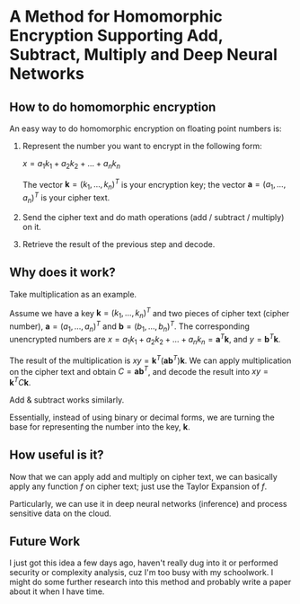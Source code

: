 # A Method for Homomorphic Encryption Supporting Add, Subtract, Multiply and Deep Neural Networks

## How to do homomorphic encryption

An easy way to do homomorphic encryption on floating point numbers is:

1. Represent the number you want to encrypt in the following form:
   
   $x = a_1 k_1 + a_2 k_2 + \dots + a_n k_n$

   The vector $\mathbf{k} = (k_1, \dots, k_n)^T$ is your encryption key; the vector $\mathbf{a} = (a_1, \dots, a_n)^T$ is your cipher text.

2. Send the cipher text and do math operations (add / subtract / multiply) on it.

3. Retrieve the result of the previous step and decode.

## Why does it work?

Take multiplication as an example.

Assume we have a key $\mathbf{k} = (k_1, \dots, k_n)^T$ and two pieces of cipher text (cipher number),
$\mathbf{a} = (a_1, \dots, a_n)^T$ and $\mathbf{b} = (b_1, \dots, b_n)^T$.
The corresponding unencrypted numbers are $x = a_1 k_1 + a_2 k_2 + \dots + a_n k_n = \mathbf{a}^T\mathbf{k}$,
and $y = \mathbf{b}^T\mathbf{k}$.

The result of the multiplication is $xy = \mathbf{k}^T(\mathbf{a}\mathbf{b}^T)\mathbf{k}$.
We can apply multiplication on the cipher text and obtain $C = \mathbf{a}\mathbf{b}^T$,
and decode the result into $xy = \mathbf{k}^TC\mathbf{k}$.

Add & subtract works similarly.

Essentially, instead of using binary or decimal forms,
we are turning the base for representing the number into the key, $\mathbf{k}$.

## How useful is it?

Now that we can apply add and multiply on cipher text, we can basically apply any function $f$ on cipher text;
just use the Taylor Expansion of $f$.

Particularly, we can use it in deep neural networks (inference) and process sensitive data on the cloud.

## Future Work

I just got this idea a few days ago, haven't really dug into it or performed security or complexity analysis,
cuz I'm too busy with my schoolwork.
I might do some further research into this method and probably write a paper about it when I have time.
